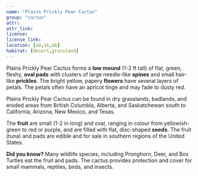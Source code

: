 ```yaml
--- 
name: "Plains Prickly Pear Cactus"
group: "cactus"
attr: 
attr_link: 
license: 
license_link: 
location: [ab,sk,mb]
habitat: [desert,grassland]
---
```

Plains Prickly Pear Cactus forms a **low mound** (1-2 ft tall) of flat, green, fleshy, **oval pads** with clusters of large needle-like **spines** and small hair-like **prickles**. The bright yellow, papery **flowers** have several layers of petals. The petals often have an apricot tinge and may fade to dusty red. 

Plains Prickly Pear Cactus can be found in dry grasslands, badlands, and eroded areas from British Columbia, Alberta, and Saskatchewan south to California, Arizona, New Mexico, and Texas. 

The **fruit** are small (1-2 in long) and oval, ranging in colour from yellowish-green to red or purple, and are filled with flat, disc-shaped **seeds**. The fruit (tuna) and pads are edible and for sale in southern regions of the United States.

**Did you know?** Many wildlife species, including Pronghorn, Deer, and Box Turtles eat the fruit and pads. The cactus provides protection and cover for small mammals, reptiles, birds, and insects.
